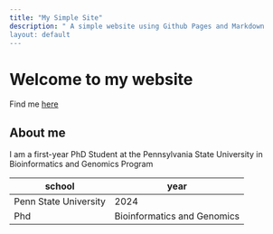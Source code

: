 ```yaml
---
title: "My Simple Site"
description: " A simple website using Github Pages and Markdown
layout: default
---
```


# Welcome to my website 

Find me [here](https://www.huck.psu.edu/people/ewura-esi-manful)


## About me
I am a first-year PhD Student at the Pennsylvania State University in Bioinformatics and Genomics Program

| school | year |
|-------- | ------- |
| Penn State University  | 2024 |
| Phd | Bioinformatics and Genomics |
